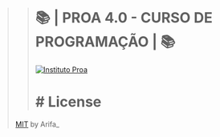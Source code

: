 > > #  :books: | PROA 4.0 - CURSO DE PROGRAMAÇÃO | :books:
> > [![Instituto Proa](https://github.com/LucasArifa/PROA4.0/blob/master/proa.png)](https://www.proa.org.br/)
> > # # License
>[MIT](https://choosealicense.com/licenses/mit/) by Arifa_
